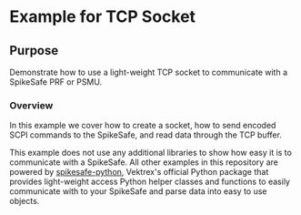 # Example for TCP Socket

## **Purpose**
Demonstrate how to use a light-weight TCP socket to communicate with a SpikeSafe PRF or PSMU.

### Overview 
In this example we cover how to create a socket, how to send encoded SCPI commands to the SpikeSafe, and read data through the TCP buffer.

This example does not use any additional libraries to show how easy it is to communicate with a SpikeSafe. All other examples in this repository are powered by [spikesafe-python](https://pypi.org/project/spikesafe-python/), Vektrex's official Python package that provides light-weight access Python helper classes and functions to easily communicate with to your SpikeSafe and parse data into easy to use objects.